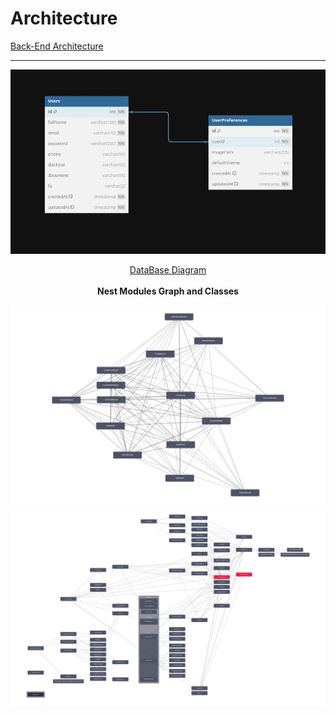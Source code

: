 # Architecture

[Back-End Architecture](https://google.com)  

---

![DB diagram](./img/database.png)  
<div align='center'>
	<a href='https://dbdiagram.io/d/6338e5857b3d2034ff03a8c4'>
		DataBase Diagram
	</a>
</div>

<div align='center'>
	<br>
	<b>Nest Modules Graph and Classes</b>
</div>

![Nest Modules Graph](./img/graph.png)  
![Nest Classes](./img/classes.png)  
